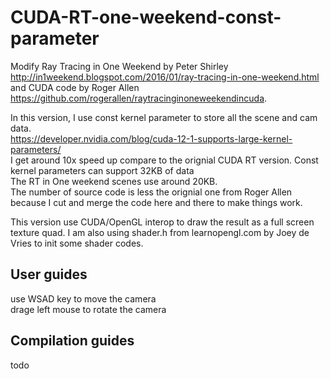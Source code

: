 # CUDA-RT-one-weekend-const-parameter
Modify Ray Tracing in One Weekend by Peter Shirley http://in1weekend.blogspot.com/2016/01/ray-tracing-in-one-weekend.html 
and CUDA code by Roger Allen https://github.com/rogerallen/raytracinginoneweekendincuda.  <br />

In this version, I use const kernel parameter to store all the scene and cam data.<br />
https://developer.nvidia.com/blog/cuda-12-1-supports-large-kernel-parameters/ <br />
I get around 10x speed up compare to the orignial CUDA RT version.  Const kernel parameters can support 32KB of data <br />
The RT in One weekend scenes use around 20KB. <br />
The number of source code is less the orignial one from Roger Allen because I cut and merge the code here and there to make things work. <br />

This version use CUDA/OpenGL interop to draw the result as a full screen texture quad.
I am also using shader.h from learnopengl.com by Joey de Vries to init some shader codes.

## User guides
use WSAD key to move the camera <br />
drage left mouse to rotate the camera

## Compilation guides
todo

